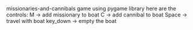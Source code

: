 missionaries-and-cannibals game using pygame library
here are the controls:
  M -> add missionary to boat
  C -> add cannibal to boat
  Space -> travel with boat
  key_down -> empty the boat
